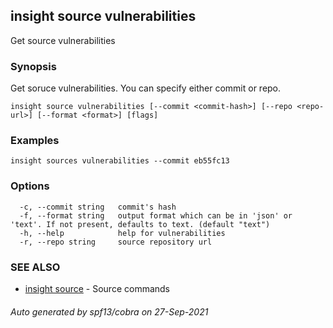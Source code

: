 ## insight source vulnerabilities

Get source vulnerabilities

### Synopsis

Get soruce vulnerabilities. You can specify either commit or repo.

```
insight source vulnerabilities [--commit <commit-hash>] [--repo <repo-url>] [--format <format>] [flags]
```

### Examples

```
insight sources vulnerabilities --commit eb55fc13
```

### Options

```
  -c, --commit string   commit's hash
  -f, --format string   output format which can be in 'json' or 'text'. If not present, defaults to text. (default "text")
  -h, --help            help for vulnerabilities
  -r, --repo string     source repository url
```

### SEE ALSO

* [insight source](insight_source.md)	 - Source commands

###### Auto generated by spf13/cobra on 27-Sep-2021
